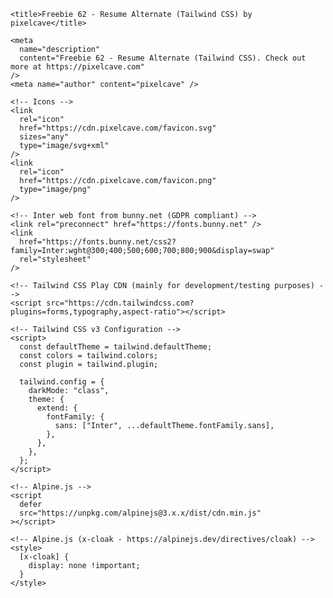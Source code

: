 
<!doctype html>
<html lang="en">
  <head>
    <meta charset="utf-8" />
    <meta name="viewport" content="width=device-width,initial-scale=1.0" />

    <title>Freebie 62 - Resume Alternate (Tailwind CSS) by pixelcave</title>

    <meta
      name="description"
      content="Freebie 62 - Resume Alternate (Tailwind CSS). Check out more at https://pixelcave.com"
    />
    <meta name="author" content="pixelcave" />

    <!-- Icons -->
    <link
      rel="icon"
      href="https://cdn.pixelcave.com/favicon.svg"
      sizes="any"
      type="image/svg+xml"
    />
    <link
      rel="icon"
      href="https://cdn.pixelcave.com/favicon.png"
      type="image/png"
    />

    <!-- Inter web font from bunny.net (GDPR compliant) -->
    <link rel="preconnect" href="https://fonts.bunny.net" />
    <link
      href="https://fonts.bunny.net/css2?family=Inter:wght@300;400;500;600;700;800;900&display=swap"
      rel="stylesheet"
    />

    <!-- Tailwind CSS Play CDN (mainly for development/testing purposes) -->
    <script src="https://cdn.tailwindcss.com?plugins=forms,typography,aspect-ratio"></script>

    <!-- Tailwind CSS v3 Configuration -->
    <script>
      const defaultTheme = tailwind.defaultTheme;
      const colors = tailwind.colors;
      const plugin = tailwind.plugin;

      tailwind.config = {
        darkMode: "class",
        theme: {
          extend: {
            fontFamily: {
              sans: ["Inter", ...defaultTheme.fontFamily.sans],
            },
          },
        },
      };
    </script>

    <!-- Alpine.js -->
    <script
      defer
      src="https://unpkg.com/alpinejs@3.x.x/dist/cdn.min.js"
    ></script>

    <!-- Alpine.js (x-cloak - https://alpinejs.dev/directives/cloak) -->
    <style>
      [x-cloak] {
        display: none !important;
      }
    </style>
  </head>
  <body>
    <!-- Page Container -->
    <div
      x-data="{
        darkMode: false,
        toggleDarkMode() {
          this.darkMode = ! this.darkMode;

          // Toggle dark class on html element
          if (this.darkMode) {
            document.body.parentNode.classList.add('dark');
          } else {
            document.body.parentNode.classList.remove('dark');
          }
        }
      }"
      class="min-h-dvh min-w-[320px] bg-white text-gray-800 dark:bg-gray-950 dark:text-gray-100"
    >
      <!-- Toggle Dark Mode -->
      <div
        class="fixed right-0 top-0 z-50 flex size-12 items-center justify-center"
      >
        <button
          x-on:click="toggleDarkMode()"
          type="button"
          class="inline-block size-9 text-gray-600 hover:opacity-75 dark:text-gray-400"
        >
          <svg
            x-show="!darkMode"
            x-cloak
            xmlns="http://www.w3.org/2000/svg"
            viewBox="0 0 24 24"
            fill="none"
            stroke="currentColor"
            stroke-width="2"
            stroke-linecap="round"
            stroke-linejoin="round"
            class="inline-block size-6"
          >
            <circle cx="12" cy="12" r="4" />
            <path d="M12 2v2" />
            <path d="M12 20v2" />
            <path d="m4.93 4.93 1.41 1.41" />
            <path d="m17.66 17.66 1.41 1.41" />
            <path d="M2 12h2" />
            <path d="M20 12h2" />
            <path d="m6.34 17.66-1.41 1.41" />
            <path d="m19.07 4.93-1.41 1.41" />
          </svg>
          <svg
            x-show="darkMode"
            x-cloak
            xmlns="http://www.w3.org/2000/svg"
            viewBox="0 0 24 24"
            fill="none"
            stroke="currentColor"
            stroke-width="2"
            stroke-linecap="round"
            stroke-linejoin="round"
            class="inline-block size-6"
          >
            <path d="M12 3a6 6 0 0 0 9 9 9 9 0 1 1-9-9Z" />
          </svg>
        </button>
      </div>
      <!-- END Toggle Dark Mode -->

      <div class="container mx-auto max-w-7xl">
        <div class="grid grid-cols-1 md:grid-cols-12">
          <!-- Info -->
          <div
            class="bg-gray-100 p-5 text-left dark:bg-gray-900 md:col-span-4 lg:p-14"
          >
            <h1
              class="leading-tighter mt-5 text-4xl font-extrabold lg:text-6xl"
            >
              Priyanshu<br />
              raj Tiwari
            </h1>
            <h2 class="mt-3 text-xl text-purple-600 dark:text-purple-500">
              Bca Student
            </h2>
            <div class="-mx-5 mt-10 lg:-mx-16">
              <img
                src="assets/kingraj1232.jpg"
                class="inline-block lg:rounded-sm"
                alt="Priyanshu raj tiwari photo"
              />
            </div>
            <p
              class="mt-10 text-balance leading-relaxed text-gray-700 dark:text-gray-300"
            >
              Seeking an opportunity to utilize my skill and knowledge 
              and contribute to the organization's growth and 
              customer service protocols.
            </p>
            <div class="mt-10 space-y-5">
              <div class="flex items-center gap-5">
                <svg
                  xmlns="http://www.w3.org/2000/svg"
                  viewBox="0 0 24 24"
                  fill="none"
                  stroke="currentColor"
                  stroke-width="2"
                  stroke-linecap="round"
                  stroke-linejoin="round"
                  class="inline-block size-6 flex-none text-purple-600 dark:text-purple-500"
                >
                  <path d="M18 8c0 4.5-6 9-6 9s-6-4.5-6-9a6 6 0 0 1 12 0" />
                  <circle cx="12" cy="8" r="2" />
                  <path
                    d="M8.835 14H5a1 1 0 0 0-.9.7l-2 6c-.1.1-.1.2-.1.3 0 .6.4 1 1 1h18c.6 0 1-.4 1-1 0-.1 0-.2-.1-.3l-2-6a1 1 0 0 0-.9-.7h-3.835"
                  />
                </svg>
                <span class="truncate font-medium">Mahuawa,fazilnager,kushinager,(274401), India</span>
              </div>
              <div class="flex items-center gap-5">
                <svg
                  xmlns="http://www.w3.org/2000/svg"
                  viewBox="0 0 24 24"
                  fill="none"
                  stroke="currentColor"
                  stroke-width="2"
                  stroke-linecap="round"
                  stroke-linejoin="round"
                  class="inline-block size-6 flex-none text-purple-600 dark:text-purple-500"
                >
                  <path
                    d="M22 16.92v3a2 2 0 0 1-2.18 2 19.79 19.79 0 0 1-8.63-3.07 19.5 19.5 0 0 1-6-6 19.79 19.79 0 0 1-3.07-8.67A2 2 0 0 1 4.11 2h3a2 2 0 0 1 2 1.72 12.84 12.84 0 0 0 .7 2.81 2 2 0 0 1-.45 2.11L8.09 9.91a16 16 0 0 0 6 6l1.27-1.27a2 2 0 0 1 2.11-.45 12.84 12.84 0 0 0 2.81.7A2 2 0 0 1 22 16.92z"
                  />
                </svg>
                <span class="truncate font-medium">+91 9118435914</span>
              </div>
              <div class="flex items-center gap-5">
                <svg
                  xmlns="http://www.w3.org/2000/svg"
                  viewBox="0 0 24 24"
                  fill="none"
                  stroke="currentColor"
                  stroke-width="2"
                  stroke-linecap="round"
                  stroke-linejoin="round"
                  class="inline-block size-6 flex-none text-purple-600 dark:text-purple-500"
                >
                  <path
                    d="M22 13V6a2 2 0 0 0-2-2H4a2 2 0 0 0-2 2v12c0 1.1.9 2 2 2h8"
                  />
                  <path d="m22 7-8.97 5.7a1.94 1.94 0 0 1-2.06 0L2 7" />
                  <path d="M19 16v6" />
                  <path d="M16 19h6" />
                </svg>
                <a
                  href="javascript:void(0)"
                  class="truncate font-medium text-black underline hover:text-black/75 dark:text-white dark:hover:text-white/75"
                >
                  priyanshutiwari9118@gmail.com
                </a>
              </div>
              <div class="flex items-center gap-5">
                <svg
                  xmlns="http://www.w3.org/2000/svg"
                  viewBox="0 0 24 24"
                  fill="none"
                  stroke="currentColor"
                  stroke-width="2"
                  stroke-linecap="round"
                  stroke-linejoin="round"
                  class="inline-block size-6 flex-none text-purple-600 dark:text-purple-500"
                >
                  <path d="M21.54 15H17a2 2 0 0 0-2 2v4.54" />
                  <path
                    d="M7 3.34V5a3 3 0 0 0 3 3v0a2 2 0 0 1 2 2v0c0 1.1.9 2 2 2v0a2 2 0 0 0 2-2v0c0-1.1.9-2 2-2h3.17"
                  />
                  <path
                    d="M11 21.95V18a2 2 0 0 0-2-2v0a2 2 0 0 1-2-2v-1a2 2 0 0 0-2-2H2.05"
                  />
                  <circle cx="12" cy="12" r="10" />
                </svg>
                <a
                  class="truncate font-medium text-black underline hover:text-black/75 dark:text-white dark:hover:text-white/75"
                  href="javascript:void(0)"
                >
                  https://example.com
                </a>
              </div>
            </div>
          </div>
          <!-- END Info -->

          <!-- Bio -->
          <div class="mx-auto max-w-2xl space-y-16 p-5 md:col-span-8 md:p-10">
            <!-- Education -->
            <div>
              <div
                class="mb-8 border-b-4 border-gray-100 py-2.5 dark:border-gray-900"
              >
                <h3 class="text-xl font-medium">Education</h3>
              </div>
              <ul
                class="relative space-y-6 pl-6 before:absolute before:bottom-0 before:left-0 before:top-0 before:block before:w-1 before:rounded-full before:bg-purple-50 before:content-[''] dark:before:bg-purple-950"
              >
                <li
                  class="before:border-1 relative before:absolute before:-left-[1.875rem] before:top-6 before:block before:size-4 before:rounded-full before:border-2 before:border-purple-200/75 before:bg-white before:content-[''] dark:before:border-purple-800/75 dark:before:bg-gray-950"
                >
                  <h4
                    class="text-sm font-semibold text-purple-600 dark:text-purple-500"
                  >
                    2020-2021
                  </h4>
                  <h5 class="mb-2 font-bold">
                     10TH form CBSE board,India 
                  </h5>
                  <p class="text-sm/relaxed text-gray-700 dark:text-gray-300">
                    I'am completed 10th from Pn.national public school, fazilnager,
                    kushinager,UP,India. 
                  </p>
                </li>
                <li
                  class="before:border-1 relative before:absolute before:-left-[1.875rem] before:top-6 before:block before:size-4 before:rounded-full before:border-2 before:border-purple-200/75 before:bg-white before:content-[''] dark:before:border-purple-800/75 dark:before:bg-gray-950"
                >
                  <h4
                    class="text-sm font-semibold text-purple-600 dark:text-purple-500"
                  >
                    2023-2024
                  </h4>
                  <h5 class="mb-2 font-bold">
                    12th from up board, India and Diploma in service sector.
                  </h5>
                  <p class="text-sm/relaxed text-gray-700 dark:text-gray-300">
                    I'am completed 12th from shreemati nevjadi Devi intermediate collage, fazilnager,
                    kushinager,UP,India.  and i also completed diploma in service sector from Frankfinn Institute of Air Hostess Traning,gorakhpur, up.
                  </p>
                </li>
                <li
                  class="before:border-1 relative before:absolute before:-left-[1.875rem] before:top-6 before:block before:size-4 before:rounded-full before:border-2 before:border-purple-200/75 before:bg-white before:content-[''] dark:before:border-purple-800/75 dark:before:bg-gray-950"
                >
                  <h4
                    class="text-sm font-semibold text-purple-600 dark:text-purple-500"
                  >
                    2022-2023
                  </h4>
                  <h5 class="mb-2 font-bold">
                    Diploma in ADCSM.                 </h5>
                  <p class="text-sm/relaxed text-gray-700 dark:text-gray-300">
                    I'am completed ADCSM from Jobs Computer Center, fazilnager,
                    kushinager,UP,India.
                  </p>
                </li>
              </ul>
            </div>
            <!-- END Education -->

            <!-- Work Experience -->
            <div>
              <div
                class="mb-8 border-b-4 border-gray-100 py-2.5 dark:border-gray-900"
              >
                <h3 class="text-xl font-medium"></h3>
              </div>
              <ul
                class="relative space-y-6 pl-6 before:absolute before:bottom-0 before:left-0 before:top-0 before:block before:w-1 before:rounded-full before:bg-purple-50 before:content-[''] dark:before:bg-purple-950"
              >
                <li
                  class="before:border-1 relative before:absolute before:-left-[1.875rem] before:top-6 before:block before:size-4 before:rounded-full before:border-2 before:border-purple-200/75 before:bg-white before:content-[''] dark:before:border-purple-800/75 dark:before:bg-gray-950"
                >
                  <h4
                    class="text-sm font-semibold text-purple-600 dark:text-purple-500"
                  >
                    
                  </h4>
                  <h5 class="mb-2 font-bold">
                    
                  </h5>
                  <p class="text-sm/relaxed text-gray-700 dark:text-gray-300">
                    
                  </p>
                </li>
                <li
                  class="before:border-1 relative before:absolute before:-left-[1.875rem] before:top-6 before:block before:size-4 before:rounded-full before:border-2 before:border-purple-200/75 before:bg-white before:content-[''] dark:before:border-purple-800/75 dark:before:bg-gray-950"
                >
                  <h4
                    class="text-sm font-semibold text-purple-600 dark:text-purple-500"
                  >
                    
                  </h4>
                  <h5 class="mb-2 font-bold"></h5>
                  <p class="text-sm/relaxed text-gray-700 dark:text-gray-300">
                    
                  </p>
                </li>
                <li
                  class="before:border-1 relative before:absolute before:-left-[1.875rem] before:top-6 before:block before:size-4 before:rounded-full before:border-2 before:border-purple-200/75 before:bg-white before:content-[''] dark:before:border-purple-800/75 dark:before:bg-gray-950"
                >
                  <h4
                    class="text-sm font-semibold text-purple-600 dark:text-purple-500"
                  >
                  
                  </h4>
                  <h5 class="mb-2 font-bold">
                   
                  </h5>
                  <p class="text-sm/relaxed text-gray-700 dark:text-gray-300">
                    
                  </p>
                </li>
              </ul>
            </div>
            <!-- END Work Experience -->

            <!-- Projects -->
            <div>
              <div
                class="mb-8 border-b-4 border-gray-100 py-2.5 dark:border-gray-900"
              >
                <h3 class="text-xl font-medium"></h3>
              </div>
              <ul
                class="relative space-y-6 pl-6 before:absolute before:bottom-0 before:left-0 before:top-0 before:block before:w-1 before:rounded-full before:bg-purple-50 before:content-[''] dark:before:bg-purple-950"
              >
                <li
                  class="before:border-1 relative before:absolute before:-left-[1.875rem] before:top-6 before:block before:size-4 before:rounded-full before:border-2 before:border-purple-200/75 before:bg-white before:content-[''] dark:before:border-purple-800/75 dark:before:bg-gray-950"
                >
                  <h4
                    class="text-sm font-semibold text-purple-600 dark:text-purple-500"
                  >
                    
                  </h4>
                  <h5 class="mb-2 font-bold">
                    
                    <a
                      class="font-medium text-black underline hover:text-black/75"
                      href="javascript:void(0)"
                      ></a
                    >
                  </h5>
                  <p class="text-sm/relaxed text-gray-700 dark:text-gray-300">
                    
                  </p>
                </li>
                <li
                  class="before:border-1 relative before:absolute before:-left-[1.875rem] before:top-6 before:block before:size-4 before:rounded-full before:border-2 before:border-purple-200/75 before:bg-white before:content-[''] dark:before:border-purple-800/75 dark:before:bg-gray-950"
                >
                  <h4
                    class="text-sm font-semibold text-purple-600 dark:text-purple-500"
                  >
                   
                  </h4>
                  <h5 class="mb-2 font-bold">
                    
                    <a
                      class="font-medium text-black underline hover:text-black/75"
                      href="javascript:void(0)"
                      ></a
                    >
                  </h5>
                  <p class="text-sm/relaxed text-gray-700 dark:text-gray-300">
                   
                  </p>
                </li>
              </ul>
            </div>
            <!-- END Projects -->

            <!-- Social -->
            <div>
              <div
                class="mb-8 border-b-4 border-gray-100 py-2.5 dark:border-gray-900"
              >
                <h3 class="text-xl font-medium"></h3>
              </div>
              <ul
                class="relative space-y-6 pl-6 before:absolute before:bottom-0 before:left-0 before:top-0 before:block before:w-1 before:rounded-full before:bg-purple-50 before:content-[''] dark:before:bg-purple-950"
              >
                <li
                  class="before:border-1 relative before:absolute before:-left-[1.875rem] before:top-6 before:block before:size-4 before:rounded-full before:border-2 before:border-purple-200/75 before:bg-white before:content-[''] dark:before:border-purple-800/75 dark:before:bg-gray-950"
                >
                  <h4
                    class="text-sm font-semibold text-purple-600 dark:text-purple-500"
                  >
                    LinkedIn
                  </h4>
                  <h5 class="mb-2 font-bold"></h5>
                  <p>
                    <a
                      href="javascript:void(0)"
                      class="text-sm font-medium text-gray-600 underline hover:text-gray-600/75 dark:text-gray-400 dark:hover:text-gray-400/75"
                    >
                      
                    </a>
                  </p>
                </li>
                <li
                  class="before:border-1 relative before:absolute before:-left-[1.875rem] before:top-6 before:block before:size-4 before:rounded-full before:border-2 before:border-purple-200/75 before:bg-white before:content-[''] dark:before:border-purple-800/75 dark:before:bg-gray-950"
                >
                  <h4
                    class="text-sm font-semibold text-purple-600 dark:text-purple-500"
                  >
                    X
                  </h4>
                  <h5 class="mb-2 font-bold"></h5>
                  <p>
                    <a
                      href="javascript:void(0)"
                      class="text-sm font-medium text-gray-600 underline hover:text-gray-600/75 dark:text-gray-400 dark:hover:text-gray-400/75"
                    >
                      
                    </a>
                  </p>
                </li>
                <li
                  class="before:border-1 relative before:absolute before:-left-[1.875rem] before:top-6 before:block before:size-4 before:rounded-full before:border-2 before:border-purple-200/75 before:bg-white before:content-[''] dark:before:border-purple-800/75 dark:before:bg-gray-950"
                >
                  <h4
                    class="text-sm font-semibold text-purple-600 dark:text-purple-500"
                  >
                    
                  </h4>
                  <h5 class="mb-2 font-bold"></h5>
                  <p>
                    <a
                      class="text-sm font-medium text-gray-600 underline hover:text-gray-600/75 dark:text-gray-400 dark:hover:text-gray-400/75"
                      href="javascript:void(0)"
                    >
                      
                    </a>
                  </p>
                </li>
              </ul>

              <!-- Footer -->
              <footer
                class="mt-20 space-y-2 py-8 text-sm text-gray-600 dark:text-gray-400"
              >
                <p class="font-semibold">
                  Resume &copy;
                  <script>
                    document.write(new Date().getFullYear());
                  </script>
                </p>
                <p class="inline-flex items-center gap-1">
                  <span>Crafted with</span>
                  <svg
                    xmlns="http://www.w3.org/2000/svg"
                    viewBox="0 0 20 20"
                    fill="currentColor"
                    data-slot="icon"
                    class="hi-mini hi-heart inline-block size-5 text-rose-500"
                  >
                    <path
                      d="m9.653 16.915-.005-.003-.019-.01a20.759 20.759 0 0 1-1.162-.682 22.045 22.045 0 0 1-2.582-1.9C4.045 12.733 2 10.352 2 7.5a4.5 4.5 0 0 1 8-2.828A4.5 4.5 0 0 1 18 7.5c0 2.852-2.044 5.233-3.885 6.82a22.049 22.049 0 0 1-3.744 2.582l-.019.01-.005.003h-.002a.739.739 0 0 1-.69.001l-.002-.001Z"
                    />
                  </svg>
                  <span
                    >by
                    <a
                      href="https://pixelcave.com"
                      class="font-medium text-black underline hover:text-black/75 dark:text-white dark:hover:text-white/75"
                    >
                      pixelcave
                    </a></span
                  >
                </p>
              </footer>
              <!-- END Footer -->
            </div>
            <!-- END Social -->
          </div>
          <!-- END Bio -->
        </div>
      </div>
    </div>
    <!-- END Page Container -->
  </body>
</html>

